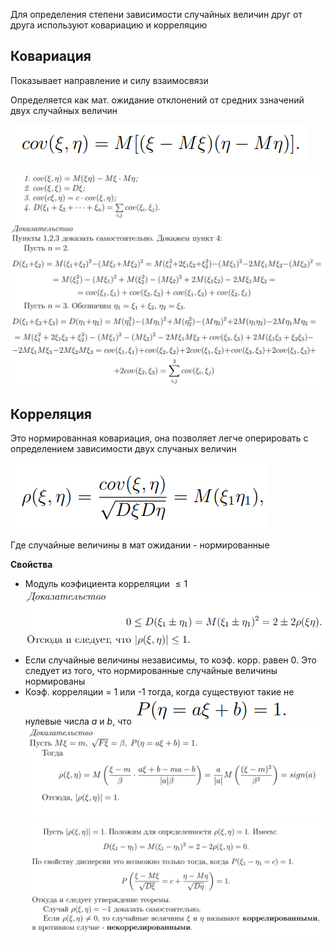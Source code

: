 
Для определения степени зависимости случайных величин друг от друга используют ковариацию и корреляцию

## Ковариация

Показывает направление и силу взаимосвязи

Определяется как мат. ожидание отклонений от средних ззначений двух случайных величин

![](./images/коварКоррел/ковариац.png)

![](./images/коварКоррел/ковариацСвойства.png)

## Корреляция 

Это нормированная ковариация, она позволяет легче оперировать с определением зависимости двух случаных величин

![](./images/коварКоррел/корреляц.png)

Где случайные величины в мат ожидании - нормированные 

**Свойства**

- Модуль коэфициента корреляции $≤ 1$
![](./images/коварКоррел/корреляцСвойст.png)
- Если случайные величины независимы, то коэф. корр. равен 0. Это следует из того, что нормированные случайные величины нормированы
- Коэф. корреляции = 1 или -1 тогда, когда существуют такие не нулевые числа $a$ и $b$, что 
![](./images/коварКоррел/корреляцСвойст_2.png)
![](./images/коварКоррел/корреляцСвойст_3.png)
![](./images/коварКоррел/корреляцСвойст_4.png)

